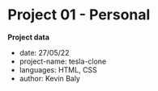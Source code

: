 # Project 01 - Personal

**Project data**

* date: 27/05/22
* project-name: tesla-clone
* languages: HTML, CSS
* author: Kevin Baly